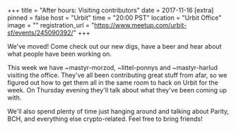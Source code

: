 
+++
title = "After hours: Visiting contributors"
date = 2017-11-16
[extra]
pinned = false
host = "Urbit"
time = "20:00 PST"
location = "Urbit Office"
image = ""
registration_url = "https://www.meetup.com/urbit-sf/events/245090392/"
+++

We've moved! Come check out our new digs, have a beer and hear about what people have been working on. 

This week we have ~mastyr-morzod, ~littel-ponnys and ~mastyr-harlud visiting the office. They've all been contributing great stuff from afar, so we figured out how to get them all in the same room to hack on Urbit for the week. On Thursday evening they'll talk about what they've been coming up with.

We'll also spend plenty of time just hanging around and talking about Parity, BCH, and everything else crypto-related. Feel free to bring friends! 
